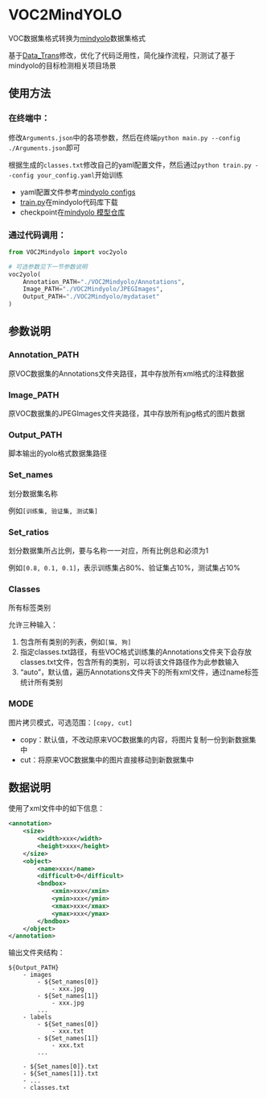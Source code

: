 # VOC2MindYOLO

VOC数据集格式转换为[mindyolo](https://github.com/mindspore-lab/mindyolo)数据集格式

基于[Data_Trans](https://github.com/JieZzzoo/Data_Trans)修改，优化了代码泛用性，简化操作流程，只测试了基于mindyolo的目标检测相关项目场景

## 使用方法

### 在终端中：

修改`Arguments.json`中的各项参数，然后在终端`python main.py --config ./Arguments.json`即可

根据生成的`classes.txt`修改自己的yaml配置文件，然后通过`python train.py --config your_config.yaml`开始训练

- yaml配置文件参考[mindyolo configs](https://github.com/mindspore-lab/mindyolo/tree/master/configs)
- [train.py](https://github.com/mindspore-lab/mindyolo/blob/master/train.py)在mindyolo代码库下载
- checkpoint在[mindyolo 模型仓库](https://github.com/mindspore-lab/mindyolo/blob/master/docs/zh/modelzoo/benchmark.md)

### 通过代码调用：

```python
from VOC2Mindyolo import voc2yolo

# 可选参数见下一节参数说明
voc2yolo(
    Annotation_PATH="./VOC2Mindyolo/Annotations",
    Image_PATH="./VOC2Mindyolo/JPEGImages",
    Output_PATH="./VOC2Mindyolo/mydataset"
)
```

## 参数说明

### Annotation_PATH

原VOC数据集的Annotations文件夹路径，其中存放所有xml格式的注释数据

### Image_PATH

原VOC数据集的JPEGImages文件夹路径，其中存放所有jpg格式的图片数据

### Output_PATH

脚本输出的yolo格式数据集路径

### Set_names

划分数据集名称

例如`[训练集, 验证集, 测试集]`

### Set_ratios

划分数据集所占比例，要与名称一一对应，所有比例总和必须为1

例如`[0.8, 0.1, 0.1]`，表示训练集占80%、验证集占10%，测试集占10%

### Classes

所有标签类别

允许三种输入：

1. 包含所有类别的列表，例如`[猫, 狗]`
2. 指定classes.txt路径，有些VOC格式训练集的Annotations文件夹下会存放classes.txt文件，包含所有的类别，可以将该文件路径作为此参数输入
3. “auto”，默认值，遍历Annotations文件夹下的所有xml文件，通过name标签统计所有类别

### MODE

图片拷贝模式，可选范围：`[copy, cut]`

- copy：默认值，不改动原来VOC数据集的内容，将图片复制一份到新数据集中
- cut：将原来VOC数据集中的图片直接移动到新数据集中

## 数据说明

使用了xml文件中的如下信息：

```xml
<annotation>
	<size>
		<width>xxx</width>
		<height>xxx</height>
	</size>
	<object>
		<name>xxx</name>
		<difficult>0</difficult>
		<bndbox>
			<xmin>xxx</xmin>
			<ymin>xxx</ymin>
			<xmax>xxx</xmax>
			<ymax>xxx</ymax>
		</bndbox>
	</object>
</annotation>
```

输出文件夹结构：

`````
${Output_PATH}
    - images
        - ${Set_names[0]}
            - xxx.jpg
        - ${Set_names[1]}
            - xxx.jpg
        ...
    - labels
        - ${Set_names[0]}
            - xxx.txt
        - ${Set_names[1]}
            - xxx.txt
        ...

    - ${Set_names[0]}.txt
    - ${Set_names[1]}.txt
    - ...
    - classes.txt
`````


